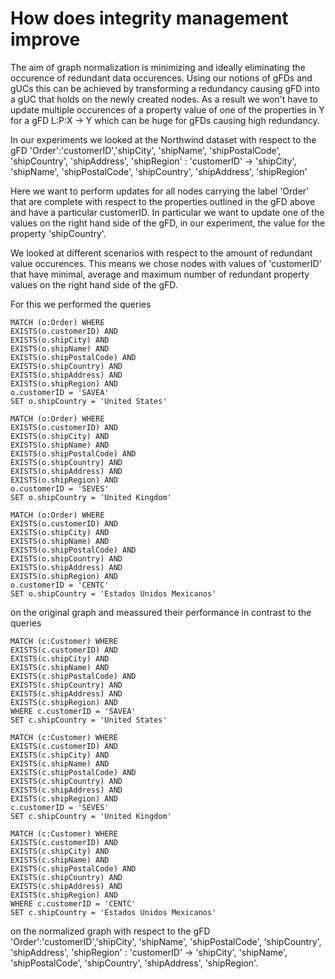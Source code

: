 # How does integrity management improve

The aim of graph normalization is minimizing and ideally eliminating the occurence of redundant data occurences. Using our notions of gFDs and gUCs this can be achieved by transforming a redundancy causing gFD into a gUC that holds on the newly created nodes. As a result we won't have to update multiple occurences of a property value of one of the properties in Y for a gFD L:P:X -> Y which can be huge for gFDs causing high redundancy.

In our experiments we looked at the Northwind dataset with respect to the gFD 'Order':'customerID','shipCity', 'shipName', 'shipPostalCode', 'shipCountry', 'shipAddress', 'shipRegion' : 'customerID' -> 'shipCity', 'shipName', 'shipPostalCode', 'shipCountry', 'shipAddress', 'shipRegion'

Here we want to perform updates for all nodes carrying the label 'Order' that are complete with respect to the properties outlined in the gFD above and have a particular customerID. In particular we want to update one of the values on the right hand side of the gFD, in our experiment, the value for the property 'shipCountry'.

We looked at different scenarios with respect to the amount of redundant value occurences. This means we chose nodes with values of 'customerID' that have minimal, average and maximum number of redundant property values on the right hand side of the gFD.

For this we performed the queries

```
MATCH (o:Order) WHERE
EXISTS(o.customerID) AND
EXISTS(o.shipCity) AND
EXISTS(o.shipName) AND
EXISTS(o.shipPostalCode) AND
EXISTS(o.shipCountry) AND
EXISTS(o.shipAddress) AND
EXISTS(o.shipRegion) AND
o.customerID = 'SAVEA'
SET o.shipCountry = 'United States'
```

```
MATCH (o:Order) WHERE
EXISTS(o.customerID) AND
EXISTS(o.shipCity) AND
EXISTS(o.shipName) AND
EXISTS(o.shipPostalCode) AND
EXISTS(o.shipCountry) AND
EXISTS(o.shipAddress) AND
EXISTS(o.shipRegion) AND
o.customerID = 'SEVES'
SET o.shipCountry = 'United Kingdom'
```

```
MATCH (o:Order) WHERE
EXISTS(o.customerID) AND
EXISTS(o.shipCity) AND
EXISTS(o.shipName) AND
EXISTS(o.shipPostalCode) AND
EXISTS(o.shipCountry) AND
EXISTS(o.shipAddress) AND
EXISTS(o.shipRegion) AND
o.customerID = 'CENTC'
SET o.shipCountry = 'Estados Unidos Mexicanos'
```

on the original graph and meassured their performance in contrast to the queries

```
MATCH (c:Customer) WHERE 
EXISTS(c.customerID) AND
EXISTS(c.shipCity) AND
EXISTS(c.shipName) AND
EXISTS(c.shipPostalCode) AND
EXISTS(c.shipCountry) AND
EXISTS(c.shipAddress) AND
EXISTS(c.shipRegion) AND
WHERE c.customerID = 'SAVEA'
SET c.shipCountry = 'United States'
```

```
MATCH (c:Customer) WHERE 
EXISTS(c.customerID) AND
EXISTS(c.shipCity) AND
EXISTS(c.shipName) AND
EXISTS(c.shipPostalCode) AND
EXISTS(c.shipCountry) AND
EXISTS(c.shipAddress) AND
EXISTS(c.shipRegion) AND
c.customerID = 'SEVES'
SET c.shipCountry = 'United Kingdom'
```

```
MATCH (c:Customer) WHERE 
EXISTS(c.customerID) AND
EXISTS(c.shipCity) AND
EXISTS(c.shipName) AND
EXISTS(c.shipPostalCode) AND
EXISTS(c.shipCountry) AND
EXISTS(c.shipAddress) AND
EXISTS(c.shipRegion) AND
WHERE c.customerID = 'CENTC'
SET c.shipCountry = 'Estados Unidos Mexicanos'
```

on the normalized graph with respect to the gFD 'Order':'customerID','shipCity', 'shipName', 'shipPostalCode', 'shipCountry', 'shipAddress', 'shipRegion' : 'customerID' -> 'shipCity', 'shipName', 'shipPostalCode', 'shipCountry', 'shipAddress', 'shipRegion'.
